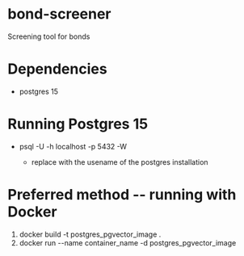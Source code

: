 # bond-screener
Screening tool for bonds

# Dependencies
- postgres 15

# Running Postgres 15
- psql -U <postgres> -h localhost -p 5432 -W
    - replace <postgres> with the usename of the postgres installation

# Preferred method -- running with Docker
1. docker build -t postgres_pgvector_image .
2. docker run --name container_name -d postgres_pgvector_image